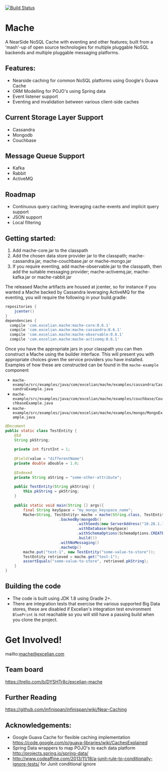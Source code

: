 [![Build Status](https://travis-ci.org/Excelian/Mache.svg?branch=master)](https://travis-ci.org/Excelian/Mache.svg?branch=master)

# Mache
A NearSide NoSQL Cache with eventing and other features; built from a 'mash'-up 
of open source technologies for multiple pluggable NoSQL backends and multiple 
pluggable messaging platforms.

## Features:
- Nearside caching for common NoSQL platforms using Google's Guava Cache 
- ORM Modelling for POJO's using Spring data
- Event listener support 
- Eventing and invalidation between various client-side caches 

## Current Storage Layer Support
- Cassandra 
- Mongodb 
- Couchbase

## Message Queue Support
- Kafka
- Rabbit
- ActiveMQ

## Roadmap
- Continuous query caching; leveraging cache-events and implicit query support
- JSON support 
- Local filtering

## Getting started:

 1. Add mache-core.jar to the classpath
 2. Add the chosen data store provider jar to the classpath; mache-cassandra.jar, 
    mache-couchbase.jar or mache-mongo.jar
 3. If you require eventing, add mache-observable.jar to the classpath, then add 
    the suitable messaging provider; mache-activemq.jar, mache-kafka.jar or 
    mache-rabbit.jar

The released Mache artifacts are housed at jcenter, so for instance if you wanted 
a Mache backed by Cassandra leveraging ActiveMQ for the eventing, you will require 
the following in your build.gradle:
```` gradle
repositories {
    jcenter()
}
dependencies {
  compile 'com.excelian.mache:mache-core:0.6.1'
  compile 'com.excelian.mache:mache-cassandra:0.6.1'
  compile 'com.excelian.mache:mache-observable:0.6.1'
  compile 'com.excelian.mache:mache-activemq:0.6.1'
````

Once you have the appropriate jars in your classpath you can then construct a 
Mache using the builder interface.  This will present you with appropriate 
choices given the service providers you have installed.  Examples of how these 
are constructed can be found in the `mache-example` component
* `mache-example/src/examples/java/com/excelian/mache/examples/cassandra/CassandraExample.java`
* `mache-example/src/examples/java/com/excelian/mache/examples/couchbase/CouchbaseExample.java`
* `mache-example/src/examples/java/com/excelian/mache/examples/mongo/MongoExample.java`


```` java
@Document
public static class TestEntity {
    @Id
    String pkString;
    
    private int firstInt = 1;
    
    @Field(value = "differentName")
    private double aDouble = 1.0;
    
    @Indexed
    private String aString = "some-other-attribute";
    
    public TestEntity(String pkString) {
        this.pkString = pkString;
    }
    
    public static void main(String [] args){
        final String keySpace = "my_mongo_keyspace_name";        
        Mache<String, TestEntity> mache = mache(String.class, TestEntity.class)
                        .backedBy(mongodb()
                                .withSeeds(new ServerAddress("10.28.1.140", 9042))
                                .withDatabase(keySpace)
                                .withSchemaOptions(SchemaOptions.CREATE_AND_DROP_SCHEMA)
                                .build())
                        .withNoMessaging()
                        .macheUp()
        mache.put("test-1", new TestEntity("some-value-to-store"));
        TestEntity retrieved = mache.get("test-1");
        assertEquals("some-value-to-store", retrieved.pkString);
    }
}
````


## Building the code
* The code is built using JDK 1.8 using Gradle 2+.
* There are integration tests that exercise the various supported Big Data 
  stores, these are disabled if Excelian's integration test environment `BluePrint`
  is not reachable so you will still have a passing build when you clone the 
  project.


# Get Involved!

mailto:mache@excelian.com

## Team board
https://trello.com/b/DYSHTr8c/excelian-mache

## Further Reading
https://github.com/infinispan/infinispan/wiki/Near-Caching
 
## Acknowledgements:
* Google Guava Cache for flexible caching implementation 
   https://code.google.com/p/guava-libraries/wiki/CachesExplained
* Spring Data wrappers to map POJO's to each data platform 
   http://projects.spring.io/spring-data/
* http://www.codeaffine.com/2013/11/18/a-junit-rule-to-conditionally-ignore-tests/
 for Junit conditional ignore
